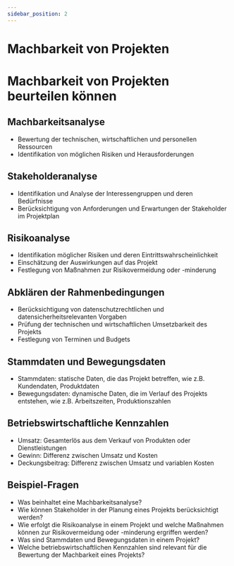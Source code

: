 ```yaml
---
sidebar_position: 2
---
```


# Machbarkeit von Projekten

<!-- ## Machbarkeit von Projekten beurteilen können

-   Machbarkeitsanalyse
-   Stakeholderanalyse
-   Risikoanalyse
-   Abklären der Rahmenbedingungen unter Berücksichtigung von Datensicherheit und Datenschutz
    (wirtschaftlich, technisch, rechtlich, terminlich)
-   Stammdaten und Bewegungsdaten
-   Betriebswirtschaftliche Kennzahlen, z. B. Umsatz,
    Gewinn, Deckungsbeitrag -->

# Machbarkeit von Projekten beurteilen können

## Machbarkeitsanalyse

-   Bewertung der technischen, wirtschaftlichen und personellen Ressourcen
-   Identifikation von möglichen Risiken und Herausforderungen

## Stakeholderanalyse

-   Identifikation und Analyse der Interessengruppen und deren Bedürfnisse
-   Berücksichtigung von Anforderungen und Erwartungen der Stakeholder im Projektplan

## Risikoanalyse

-   Identifikation möglicher Risiken und deren Eintrittswahrscheinlichkeit
-   Einschätzung der Auswirkungen auf das Projekt
-   Festlegung von Maßnahmen zur Risikovermeidung oder -minderung

## Abklären der Rahmenbedingungen

-   Berücksichtigung von datenschutzrechtlichen und datensicherheitsrelevanten Vorgaben
-   Prüfung der technischen und wirtschaftlichen Umsetzbarkeit des Projekts
-   Festlegung von Terminen und Budgets

## Stammdaten und Bewegungsdaten

-   Stammdaten: statische Daten, die das Projekt betreffen, wie z.B. Kundendaten, Produktdaten
-   Bewegungsdaten: dynamische Daten, die im Verlauf des Projekts entstehen, wie z.B. Arbeitszeiten, Produktionszahlen

## Betriebswirtschaftliche Kennzahlen

-   Umsatz: Gesamterlös aus dem Verkauf von Produkten oder Dienstleistungen
-   Gewinn: Differenz zwischen Umsatz und Kosten
-   Deckungsbeitrag: Differenz zwischen Umsatz und variablen Kosten

## Beispiel-Fragen

-   Was beinhaltet eine Machbarkeitsanalyse?
-   Wie können Stakeholder in der Planung eines Projekts berücksichtigt werden?
-   Wie erfolgt die Risikoanalyse in einem Projekt und welche Maßnahmen können zur Risikovermeidung oder -minderung ergriffen werden?
-   Was sind Stammdaten und Bewegungsdaten in einem Projekt?
-   Welche betriebswirtschaftlichen Kennzahlen sind relevant für die Bewertung der Machbarkeit eines Projekts?
